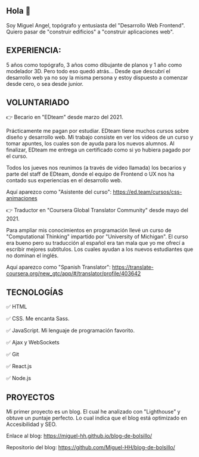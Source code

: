 ## Hola 👋

Soy Miguel Angel, topógrafo y entusiasta del "Desarrollo Web Frontend". Quiero pasar de "construir edificios" a "construir aplicaciones web".

## EXPERIENCIA:

5 años como topógrafo, 3 años como dibujante de planos y 1 año como modelador 3D. Pero todo eso quedó atrás...
Desde que descubrí el desarrollo web ya no soy la misma persona y estoy dispuesto a comenzar desde cero, o sea desde junior.

## VOLUNTARIADO

👉 Becario en "EDteam" desde marzo del 2021.

Prácticamente me pagan por estudiar. EDteam tiene muchos cursos sobre diseño y desarrollo web. Mi trabajo consiste en ver los videos de un curso y tomar apuntes, los cuales son de ayuda para los nuevos alumnos. Al finalizar, EDteam me entrega un certificado como si yo hubiera pagado por el curso.

Todos los jueves nos reunimos (a través de video llamada) los becarios y parte del staff de EDteam, donde el equipo de Frontend o UX nos ha contado sus experiencias en el desarrollo web.

Aquí aparezco como "Asistente del curso": https://ed.team/cursos/css-animaciones

👉 Traductor en "Coursera Global Translator Community" desde mayo del 2021.

Para ampliar mis conocimientos en programación llevé un curso de "Computational Thinking" impartido por "University of Michigan". El curso era bueno pero su traducción al español era tan mala que yo me ofrecí a escribir mejores subtítulos. Los cuales ayudan a los nuevos estudiantes que no dominan el inglés.

Aquí aparezco como "Spanish Translator": https://translate-coursera.org/new_gtc/app/#/translator/profile/403642

## TECNOLOGÍAS

✅ HTML

✅ CSS. Me encanta Sass.

✅ JavaScript. Mi lenguaje de programación favorito.

✅ Ajax y WebSockets

✅ Git

✅ React.js

✅ Node.js


## PROYECTOS

Mi primer proyecto es un blog. El cual he analizado con "Lighthouse" y obtuve un puntaje perfecto. Lo cual indica que el blog está optimizado en Accesibilidad y SEO.

Enlace al blog:
https://miguel-hh.github.io/blog-de-bolsillo/

Repositorio del blog:
https://github.com/Miguel-HH/blog-de-bolsillo/
